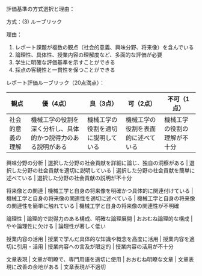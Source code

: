 評価基準の方式選択と理由：

方式：(3) ルーブリック

理由：
1. レポート課題が複数の観点（社会的意義、興味分野、将来像）を含んでいる
2. 論理性、具体性、授業内容の理解度など、多面的な評価が必要
3. 学生に明確な評価基準を示すことができる
4. 採点の客観性と一貫性を保つことができる

レポート評価ルーブリック（20点満点）：

観点 | 優（4点） | 良（3点） | 可（2点） | 不可（1点）
------|-----------|------------|------------|-------------
社会的意義の理解 | 機械工学の役割を深く分析し、具体的かつ説得力のある説明がある | 機械工学の役割を適切に説明している | 機械工学の役割を表面的に述べている | 機械工学の役割の理解が不十分

興味分野の分析 | 選択した分野の社会貢献を詳細に論じ、独自の洞察がある | 選択した分野の社会貢献を適切に説明している | 選択した分野の社会貢献を簡単に述べている | 選択した分野の社会貢献の説明が不十分

将来像との関連 | 機械工学と自身の将来像を明確かつ具体的に関連付けている | 機械工学と自身の将来像の関連性を適切に述べている | 機械工学と自身の将来像の関連性を簡単に触れている | 機械工学と自身の将来像の関連性が不明確

論理性 | 論理的で説得力のある構成、明確な論理展開 | おおむね論理的な構成 | やや論理性に欠ける | 論理性が著しく低い

授業内容の活用 | 授業で学んだ具体的な知識や概念を高度に活用 | 授業内容を適切に引用・活用 | 授業内容への言及が限定的 | 授業内容の活用が不十分

文章表現 | 文章が明瞭で、専門用語を適切に使用 | おおむね明瞭な文章 | 文章表現に改善の余地がある | 文章表現が不適切